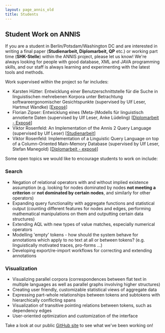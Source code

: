 ```yaml
---
layout: page_annis_old
title: Students
---
```

## Student Work on ANNIS

If you are a student in Berlin/Potsdam/Washington DC and are
interested in writing a final paper (**Studienarbeit,
Diplomarbeit, QP** etc.) or working part time
(**SHK-Stelle**) within the ANNIS project, please let us know!
We're always looking for people with good database, XML and JAVA
programming skills, and our staff is always learning and
experimenting with the latest tools and methods.

Work supervised within the project so far includes:

* Karsten Hütter: Entwicklung einer
  Benutzerschnittstelle für die Suche in linguistischen
  mehrebenen Korpora unter Betrachtung softwareergonomischer
  Gesichtspunkte (supervised by Ulf Leser, Hartmut Wandke)
  \[[Exposé](http://www.informatik.hu-berlin.de/forschung/gebiete/wbi/teaching/studienDiplomArbeiten/finished/2008/huetter_expose_080404.pdf)\]
* Florian Zipser: Entwicklung eines (Meta-)Modells für
linguistisch annotierte Daten (supervised by Ulf Leser, Anke
Lüdeling) \[[Diplomarbeit - Exposé](http://www.informatik.hu-berlin.de/forschung/gebiete/wbi/teaching/studienDiplomArbeiten/finished/2009/Expose_zipser_090316.pdf)\]
* Viktor Rosenfeld: An Implementation of the Annis 2 Query
Language (supervised by Ulf Leser) \[[Studienarbeit](http://www.informatik.hu-berlin.de/forschung/gebiete/wbi/teaching/studienDiplomArbeiten/finished/2010/rosenfeld_studienarbeit.pdf)\]
* Viktor Rosenfeld: Implementation of a Linguistic Query
Language on top of a Column-Oriented Main-Memory Database
(supervised by Ulf Leser, Stefan Manegold) \[[Diplomarbeit - exposé](http://www.informatik.hu-berlin.de/forschung/gebiete/wbi/teaching/studienDiplomArbeiten/finished/2012/rosenfeld_expose_111021.pdf)\]

Some open topics we would like to encourage students to work
on include:

### Search

* Negation of relational operators with and without implied
existence assumption (e.g. looking for nodes dominated by nodes
**not meeting a criterion** or **not dominated by certain
nodes**, and similarly for other operators)
* Expanding query functionality with aggregate functions and
statistical output (counting different features for nodes and
edges, performing mathematical manipulations on them and
outputting certain data structures)
* Extending AQL with new types of value matches, especially
numerical operators
* Modelling 'empty' tokens - how should the system behave for
annotations which apply to no text at all or between tokens?
(e.g. linguistically motivated traces, pro-forms ...)
* Developing export/re-import workflows for correcting and
extending annotations

### Visualization

* Visualizing parallel corpora (correspondences between flat
text in multiple languages as well as parallel graphs involving
higher structures)
* Creating user friendly, customizable statistical views of
aggregate data
* Expressing part-whole relationships between tokens and
subtokens with hierarchically conflicting spans
* Visualization of transitive pointing relations between
tokens, such as dependency edges
* User-oriented optimization and customization of the
interface

Take a look at our public [GitHub site](https://github.com/korpling/ANNIS/) to see what
we've been working on!

